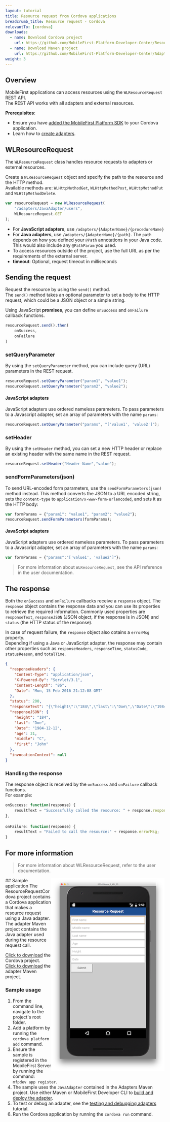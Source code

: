 ```yaml
---
layout: tutorial
title: Resource request from Cordova applications
breadcrumb_title: Resource request - Cordova
relevantTo: [cordova]
downloads:
  - name: Download Cordova project
    url: https://github.com/MobileFirst-Platform-Developer-Center/ResourceRequestCordova/tree/release80
  - name: Download Maven project
    url: https://github.com/MobileFirst-Platform-Developer-Center/Adapters/tree/release80
weight: 3
---
```

## Overview
MobileFirst applications can access resources using the `WLResourceRequest` REST API.  
The REST API works with all adapters and external resources.

**Prerequisites**:

- Ensure you have [added the MobileFirst Platform SDK](../../adding-the-mfpf-sdk/cordova) to your Cordova application.
- Learn how to [create adapters](../../adapters/adapters-overview/).

## WLResourceRequest
The `WLResourceRequest` class handles resource requests to adapters or external resources.

Create a `WLResourceRequest` object and specify the path to the resource and the HTTP method.  
Available methods are: `WLHttpMethodGet`, `WLHttpMethodPost`, `WLHttpMethodPut` and `WLHttpMethodDelete`.

```javascript
var resourceRequest = new WLResourceRequest(
    "/adapters/JavaAdapter/users",
    WLResourceRequest.GET
);
```

* For **JavaScript adapters**, use `/adapters/{AdapterName}/{procedureName}`
* For **Java adapters**, use `/adapters/{AdapterName}/{path}`. The `path` depends on how you defined your `@Path` annotations in your Java code. This would also include any `@PathParam` you used.
* To access resources outside of the project, use the full URL as per the requirements of the external server.
* **timeout**: Optional, request timeout in milliseconds

## Sending the request
Request the resource by using the `send()` method.  
The `send()` method takes an optional parameter to set a body to the HTTP request, which could be a JSON object or a simple string.

Using JavaScript **promises**, you can define `onSuccess` and `onFailure` callback functions.

```js
resourceRequest.send().then(
    onSuccess,
    onFailure
)
```

### setQueryParameter
By using the `setQueryParameter` method, you can include query (URL) parameters in the REST request.

```js
resourceRequest.setQueryParameter("param1", "value1");
resourceRequest.setQueryParameter("param2", "value2");
```

#### JavaScript adapters
JavaScript adapters use ordered nameless parameters. To pass parameters to a Javascript adapter, set an array of parameters with the name `params`:

```js
resourceRequest.setQueryParameter("params", "['value1', 'value2']");
```

### setHeader
By using the `setHeader` method, you can set a new HTTP header or replace an existing header with the same name in the REST request.

```js
resourceRequest.setHeader("Header-Name","value");
```

### sendFormParameters(json)
To send URL-encoded form parameters, use the `sendFormParameters(json)` method instead. This method converts the JSON to a URL encoded string, sets the `content-type` to `application/x-www-form-urlencoded`, and sets it as the HTTP body:

```js
var formParams = {"param1": "value1", "param2": "value2"};
resourceRequest.sendFormParameters(formParams);
```

#### JavaScript adapters
JavaScript adapters use ordered nameless parameters. To pass parameters to a Javascript adapter, set an array of parameters with the name `params`:

```js
var formParams = {"params":"['value1', 'value2']"};
```

> For more information about `WLResourceRequest`, see the API reference in the user documentation.

## The response
Both the `onSuccess` and `onFailure` callbacks receive a `response` object. The `response` object contains the response data and you can use its properties to retrieve the required information. Commonly used properties are `responseText`, `responseJSON` (JSON object, if the response is in JSON) and `status` (the HTTP status of the response).

In case of request failure, the `response` object also cotains a `errorMsg` property.  
Depending if using a Java or JavaScript adapter, the response may contain other properties such as `responseHeaders`, `responseTime`, `statusCode`, `statusReason`, and `totalTime`.

```json
{
  "responseHeaders": {
    "Content-Type": "application/json",
    "X-Powered-By": "Servlet/3.1",
    "Content-Length": "86",
    "Date": "Mon, 15 Feb 2016 21:12:08 GMT"
  },
  "status": 200,
  "responseText": "{\"height\":\"184\",\"last\":\"Doe\",\"Date\":\"1984-12-12\",\"age\":31,\"middle\":\"C\",\"first\":\"John\"}",
  "responseJSON": {
    "height": "184",
    "last": "Doe",
    "Date": "1984-12-12",
    "age": 31,
    "middle": "C",
    "first": "John"
  },
  "invocationContext": null
}
```

### Handling the response
The response object is received by the `onSuccess` and `onFailure` callback functions.  
For example:

```js
onSuccess: function(response) {
    resultText = "Successfully called the resource: " + response.responseText;
},

onFailure: function(response) {
    resultText = "Failed to call the resource:" + response.errorMsg;
}
```

## For more information
> For more information about WLResourceRequest, refer to the user documentation.

<img alt="Image of the sample application" src="resource-request-success-cordova.png" style="float:right"/>
## Sample application
The ResourceRequestCordova project contains a Cordova application that makes a resource request using a Java adapter.  
The adapter Maven project contains the Java adapter used during the resource request call.

[Click to download](https://github.com/MobileFirst-Platform-Developer-Center/ResourceRequestCordova/tree/release80) the Cordova project.  
[Click to download](https://github.com/MobileFirst-Platform-Developer-Center/Adapters/tree/release80) the adapter Maven project.

### Sample usage
1. From the command line, navigate to the project's root folder.
2. Add a platform by running the `cordova platform add` command.
3. Ensure the sample is registered in the MobileFirst Server by running the command:  
`mfpdev app register`.
4. The sample uses the `JavaAdapter` contained in the Adapters Maven project. Use either Maven or MobileFirst Developer CLI to [build and deploy the adapter](../../adapters/creating-adapters/).
5. To test or debug an adapter, see the [testing and debugging adapters](../../adapters/testing-and-debugging-adapters) tutorial.
6. Run the Cordova application by running the `cordova run` command.
